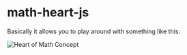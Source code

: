 # math-heart-js

Basically it allows you to play around with something like this:

![Heart of Math Concept](https://s16.postimg.org/8ulriqrj9/download.png)
